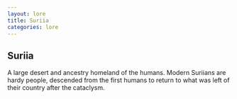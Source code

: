 ```yaml
---
layout: lore
title: Suriia
categories: lore
---
```

## Suriia

A large desert and ancestry homeland of the humans. Modern Suriians are hardy people, descended from the first humans to return to what was left of their country after the cataclysm.